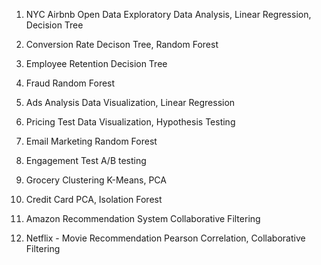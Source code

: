 01. NYC Airbnb Open Data
Exploratory Data Analysis, Linear Regression, Decision Tree

02. Conversion Rate
Decison Tree, Random Forest

03. Employee Retention
Decision Tree

04. Fraud
Random Forest

05. Ads Analysis
Data Visualization, Linear Regression

06. Pricing Test
Data Visualization, Hypothesis Testing

07. Email Marketing
Random Forest

08. Engagement Test
A/B testing

09. Grocery Clustering
K-Means, PCA

10. Credit Card
PCA, Isolation Forest

11. Amazon Recommendation System
Collaborative Filtering

12. Netflix - Movie Recommendation
Pearson Correlation, Collaborative Filtering
